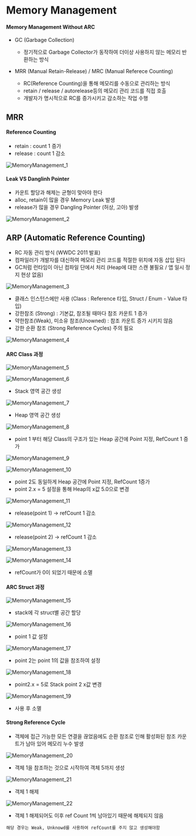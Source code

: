 # Memory Management

#### Memory Management Without ARC

* GC (Garbage Collection)
	* 정기적으로 Garbage Collector가 동작하여 더이상 사용하지 않는 메모리 반환하는 방식

* MRR (Manual Retain-Release) / MRC (Manual Referece Counting)
	* RC(Reference Counting)을 통해 메모리를 수동으로 관리하는 방식
	* retain / release / autorelease등의 메모리 관리 코드를 직접 호출
	* 개발자가 명시적으로 RC를 증가시키고 감소하는 작업 수행


## MRR

#### Reference Counting
* retain : count 1 증가 
* release : count 1 감소 

![MemoryManagement_1](https://github.com/jwlee07/TIL/blob/master/iosAppGrammar/image/MemoryManagement/MemoryManagement_1.png)

#### Leak VS Danglinh Pointer
* 카운트 할당과 해제는 균형이 맞아야 한다
* alloc, retain이 많을 경우 Memory Leak 발생
* release가 많을 경우 Dangling Pointer (허상, 고아) 발생

![MemoryManagement_2](https://github.com/jwlee07/TIL/blob/master/iosAppGrammar/image/MemoryManagement/MemoryManagement_2.png)

## ARP (Automatic Reference Counting)
* RC 자동 관리 방식 (WWDC 2011 발표)
* 컴파일러가 개발자를 대신하여 메모리 관리 코드를 적절한 위치에 자동 삽입 된다
* GC처럼 런타임이 아닌 컴파일 단에서 처리 (Heap에 대한 스캔 불필요 / 앱 일시 정지 현상 없음)

![MemoryManagement_3](https://github.com/jwlee07/TIL/blob/master/iosAppGrammar/image/MemoryManagement/MemoryManagement_3.png)

* 클래스 인스턴스에만 사용 (Class : Reference 타입, Struct / Enum - Value 타입)
* 강한참조 (Strong) : 기본값, 참조될 때마다 참조 카운트 1 증가
* 약한참조(Weak), 미소유 참조(Unowned) : 참조 카운트 증가 시키지 않음
* 강한 순환 참조 (Strong Reference Cycles) 주의 필요

![MemoryManagement_4](https://github.com/jwlee07/TIL/blob/master/iosAppGrammar/image/MemoryManagement/MemoryManagement_4.png)

#### ARC Class 과정

![MemoryManagement_5](https://github.com/jwlee07/TIL/blob/master/iosAppGrammar/image/MemoryManagement/MemoryManagement_5.png)

![MemoryManagement_6](https://github.com/jwlee07/TIL/blob/master/iosAppGrammar/image/MemoryManagement/MemoryManagement_6.png)

* Stack 영역 공간 생성

![MemoryManagement_7](https://github.com/jwlee07/TIL/blob/master/iosAppGrammar/image/MemoryManagement/MemoryManagement_7.png)

* Heap 영역 공간 생성

![MemoryManagement_8](https://github.com/jwlee07/TIL/blob/master/iosAppGrammar/image/MemoryManagement/MemoryManagement_8.png)

* point 1 부터 해당 Class의 구조가 있는 Heap 공간에 Point 지정, RefCount 1 증가

![MemoryManagement_9](https://github.com/jwlee07/TIL/blob/master/iosAppGrammar/image/MemoryManagement/MemoryManagement_9.png)

![MemoryManagement_10](https://github.com/jwlee07/TIL/blob/master/iosAppGrammar/image/MemoryManagement/MemoryManagement_10.png)

* point 2도 동일하게 Heap 공간에 Point 지정, RefCount 1증가
* point 2.x = 5 설정을 통해 Heap의 x값 5.0으로 변경

![MemoryManagement_11](https://github.com/jwlee07/TIL/blob/master/iosAppGrammar/image/MemoryManagement/MemoryManagement_11.png)

* release(point 1) -> refCount 1 감소

![MemoryManagement_12](https://github.com/jwlee07/TIL/blob/master/iosAppGrammar/image/MemoryManagement/MemoryManagement_12.png)

* release(point 2) -> refCount 1 감소

![MemoryManagement_13](https://github.com/jwlee07/TIL/blob/master/iosAppGrammar/image/MemoryManagement/MemoryManagement_13.png)

![MemoryManagement_14](https://github.com/jwlee07/TIL/blob/master/iosAppGrammar/image/MemoryManagement/MemoryManagement_14.png)

* refCount가 0이 되었기 때문에 소멸

#### ARC Struct 과정

![MemoryManagement_15](https://github.com/jwlee07/TIL/blob/master/iosAppGrammar/image/MemoryManagement/MemoryManagement_15.png)

* stack에 각 struct별 공간 할당

![MemoryManagement_16](https://github.com/jwlee07/TIL/blob/master/iosAppGrammar/image/MemoryManagement/MemoryManagement_16.png)

* point 1 값 설정

![MemoryManagement_17](https://github.com/jwlee07/TIL/blob/master/iosAppGrammar/image/MemoryManagement/MemoryManagement_17.png)

* point 2는 point 1의 값을 참조하여 설정

![MemoryManagement_18](https://github.com/jwlee07/TIL/blob/master/iosAppGrammar/image/MemoryManagement/MemoryManagement_18.png)

* point2.x = 5로 Stack point 2 x값 변경

![MemoryManagement_19](https://github.com/jwlee07/TIL/blob/master/iosAppGrammar/image/MemoryManagement/MemoryManagement_19.png)

* 사용 후 소멸

#### Strong Reference Cycle
* 객체에 접근 가능한 모든 연결을 끊었음에도 순환 참조로 인해 활성화된 참조 카운트가 남아 있어 메모리 누수 발생

![MemoryManagement_20](https://github.com/jwlee07/TIL/blob/master/iosAppGrammar/image/MemoryManagement/MemoryManagement_20.png)

* 객체 1을 참조하는 것으로 시작하여 객체 5까지 생성

![MemoryManagement_21](https://github.com/jwlee07/TIL/blob/master/iosAppGrammar/image/MemoryManagement/MemoryManagement_21.png)

* 객체 1 해제

![MemoryManagement_22](https://github.com/jwlee07/TIL/blob/master/iosAppGrammar/image/MemoryManagement/MemoryManagement_22.png)

* 객체 1 해제되어도 이후 ref Count 1씩 남아있기 때문에 해제되지 않음

```
해당 경우는 Weak, Unknowd를 사용하여 refCount를 주지 않고 생성해야함
```
